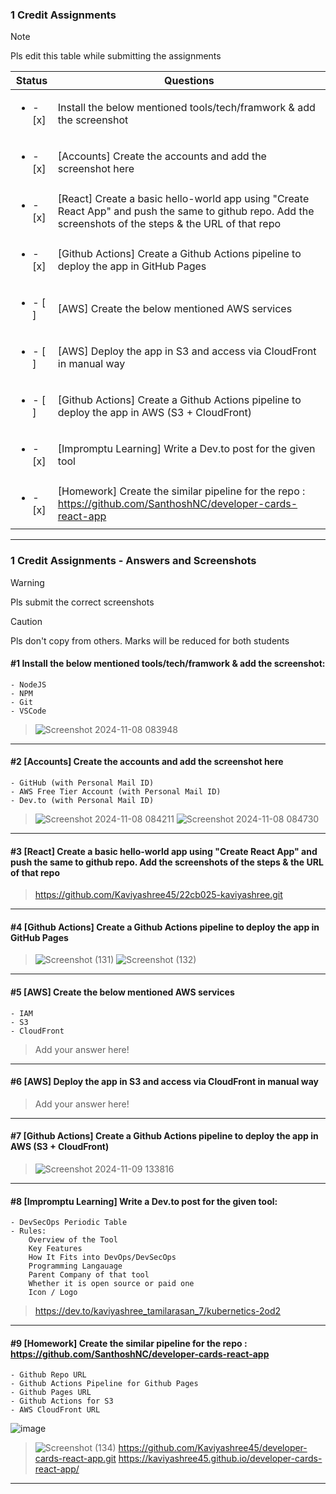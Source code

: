 ### 1 Credit Assignments

> [!NOTE]
> Pls edit this table while submitting the assignments

| Status         | Questions     | 
|----------------|---------------|
| <ul><li>- [x] </li></ul> | Install the below mentioned tools/tech/framwork & add the screenshot |
| <ul><li>- [x] </li></ul> | [Accounts] Create the accounts and add the screenshot here |
| <ul><li>- [x] </li></ul> | [React] Create a basic hello-world app using "Create React App" and push the same to github repo. Add the screenshots of the steps & the URL of that repo |
| <ul><li>- [x] </li></ul> | [Github Actions] Create a Github Actions pipeline to deploy the app in GitHub Pages |
| <ul><li>- [ ] </li></ul> | [AWS] Create the below mentioned AWS services |
| <ul><li>- [ ] </li></ul> | [AWS] Deploy the app in S3 and access via CloudFront in manual way  |
| <ul><li>- [ ] </li></ul> | [Github Actions] Create a Github Actions pipeline to deploy the app in AWS (S3 + CloudFront)  |
| <ul><li>- [x] </li></ul> | [Impromptu Learning] Write a Dev.to post for the given tool  |
| <ul><li>- [x] </li></ul> | [Homework] Create the similar pipeline for the repo : https://github.com/SanthoshNC/developer-cards-react-app  |

***

### 1 Credit Assignments - Answers and Screenshots

> [!WARNING]
> Pls submit the correct screenshots

> [!CAUTION]
> Pls don't copy from others. Marks will be reduced for both students

#### #1 Install the below mentioned tools/tech/framwork & add the screenshot:
	- NodeJS 
	- NPM 
	- Git
	- VSCode
> ![Screenshot 2024-11-08 083948](https://github.com/user-attachments/assets/251ed924-ac2a-4b2e-ac5b-164525511168)

***


#### #2 [Accounts] Create the accounts and add the screenshot here
	- GitHub (with Personal Mail ID)
	- AWS Free Tier Account (with Personal Mail ID)
	- Dev.to (with Personal Mail ID)
> ![Screenshot 2024-11-08 084211](https://github.com/user-attachments/assets/5d2a3649-d462-4129-876a-58110f67937b)
![Screenshot 2024-11-08 084730](https://github.com/user-attachments/assets/e790d273-de43-4b4c-b4db-5015ffb1bedf)
***



#### #3 [React] Create a basic hello-world app using "Create React App" and push the same to github repo. Add the screenshots of the steps & the URL of that repo
> https://github.com/Kaviyashree45/22cb025-kaviyashree.git

***

#### #4 [Github Actions] Create a Github Actions pipeline to deploy the app in GitHub Pages
> ![Screenshot (131)](https://github.com/user-attachments/assets/f381b946-61e4-4058-9c4e-d712c223959b)
> ![Screenshot (132)](https://github.com/user-attachments/assets/6a134bf7-23f7-4649-8ee4-ed57a4b27c28)




***

#### #5 [AWS] Create the below mentioned AWS services
	- IAM
	- S3
	- CloudFront
> Add your answer here!

***

#### #6 [AWS] Deploy the app in S3 and access via CloudFront in manual way
> Add your answer here!

***

#### #7 [Github Actions] Create a Github Actions pipeline to deploy the app in AWS (S3 + CloudFront)
> ![Screenshot 2024-11-09 133816](https://github.com/user-attachments/assets/f51600de-f9ad-40eb-94f3-47aa61ad69c5)


***

#### #8 [Impromptu Learning] Write a Dev.to post for the given tool:
	- DevSecOps Periodic Table
	- Rules:
		Overview of the Tool
		Key Features
		How It Fits into DevOps/DevSecOps
		Programming Langauage
		Parent Company of that tool
		Whether it is open source or paid one
		Icon / Logo
> https://dev.to/kaviyashree_tamilarasan_7/kubernetics-2od2

***

#### #9 [Homework] Create the similar pipeline for the repo : https://github.com/SanthoshNC/developer-cards-react-app
	- Github Repo URL
	- Github Actions Pipeline for Github Pages
	- Github Pages URL
 	- Github Actions for S3
 	- AWS CloudFront URL
>
![image](https://github.com/user-attachments/assets/214e64f0-2080-4efb-8a2b-5b9925e980cf)
>![Screenshot (134)](https://github.com/user-attachments/assets/c6ad4a5d-9589-4ce8-b6f2-3e5e660d8d35)
>https://github.com/Kaviyashree45/developer-cards-react-app.git
>https://kaviyashree45.github.io/developer-cards-react-app/



***
